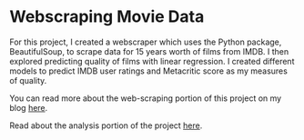 # Webscraping Movie Data

For this project, I created a webscraper which uses the Python package, BeautifulSoup, to scrape data for 15 years worth of films from IMDB. I then explored predicting quality of films with linear regression. I created different models to predict IMDB user ratings and Metacritic score as my measures of quality.

You can read more about the web-scraping portion of this project on my blog [here](http://emschuch.github.io/Web-Scraping/).

Read about the analysis portion of the project [here](http://emschuch.github.io/Movie-Predictions/).
